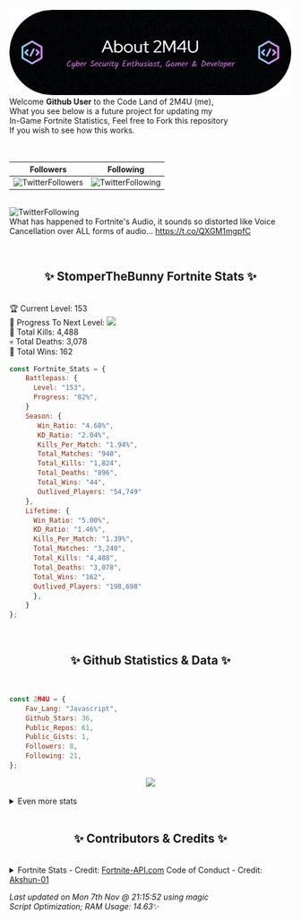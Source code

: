 
  ![Header](./src/github-banner.png)
  <br>
  Welcome **Github User** to the Code Land of 2M4U (me),<br>
  What you see below is a future project for updating my<br>
  In-Game Fortnite Statistics, Feel free to Fork this repository<br>
  If you wish to see how this works.
  <br><br>
  <br>
  
  | Followers  | Following |
  | ---------- |:---------:|
  | ![TwitterFollowers](https://img.shields.io/badge/Twitter%20Followers-80-blue)  | ![TwitterFollowing](https://img.shields.io/badge/Twitter%20Following-233-blue)  |


  <br>![TwitterFollowing](https://img.shields.io/badge/Latest%20Tweet--blue)<br>
  What has happened to Fortnite's Audio, it sounds so distorted like Voice Cancellation over ALL forms of audio… https://t.co/QXGM1mgpfC
   
  <br><h2 align="center"> ✨ StomperTheBunny Fortnite Stats ✨</h2><br>
  🏆 Current Level: 153<br>
  🎉 Progress To Next Level: ![](https://geps.dev/progress/82)<br>
  🎯 Total Kills: 4,488<br>
  💀 Total Deaths: 3,078<br>
  👑 Total Wins: 162<br>

```js
const Fortnite_Stats = {
    Battlepass: {
      Level: "153",
      Progress: "82%",    
    }
    Season: { 
       Win_Ratio: "4.68%",
       KD_Ratio: "2.04%",
       Kills_Per_Match: "1.94%",
       Total_Matches: "940",
       Total_Kills: "1,824",
       Total_Deaths: "896",
       Total_Wins: "44",
       Outlived_Players: "54,749"
    },
    Lifetime: {
      Win_Ratio: "5.00%",
      KD_Ratio: "1.46%",
      Kills_Per_Match: "1.39%",
      Total_Matches: "3,240",
      Total_Kills: "4,488",
      Total_Deaths: "3,078",
      Total_Wins: "162",
      Outlived_Players: "198,698"
      },
    }
}; 
```


<br><h2 align="center"> ✨ Github Statistics & Data ✨</h2><br>

```js
const 2M4U = {
    Fav_Lang: "Javascript",
    Github_Stars: 36,
    Public_Repos: 61,
    Public_Gists: 1,
    Followers: 8,
    Following: 21,
}; 
```

<p align="center">
<img src="https://github-readme-streak-stats.herokuapp.com/?user=2M4U&theme=tokyonight">
</p>
<details>
  <summary>
      Even more stats
  </summary>
  <p align="center">
    <img src="https://github-profile-trophy.vercel.app/?username=2M4U&theme=dracula">
    <img src="https://github-readme-stats.vercel.app/api?username=2M4U&theme=tokyonight&count_private=true&show_icons=true&include_all_commits=true">
  </p>
</details>
<br><h2 align="center"> ✨ Contributors & Credits ✨</h2><br>
<details>
  <summary>
      Fortnite Stats - Credit: <a href="https://fortnite-api.com/?utm_source=github.com/2M4U/2M4U">Fortnite-API.com</a>
      Code of Conduct - Credit: <a href="https://github.com/Akshun-01">Akshun-01</a>
  </summary>
</details>

<!-- Last updated on Mon Nov 07 2022 21:15:52 GMT+0000 (Coordinated Universal Time) ;-;-->
<i>Last updated on  Mon 7th Nov @ 21:15:52 using magic<br>
Script Optimization; RAM Usage: 14.63</i>✨